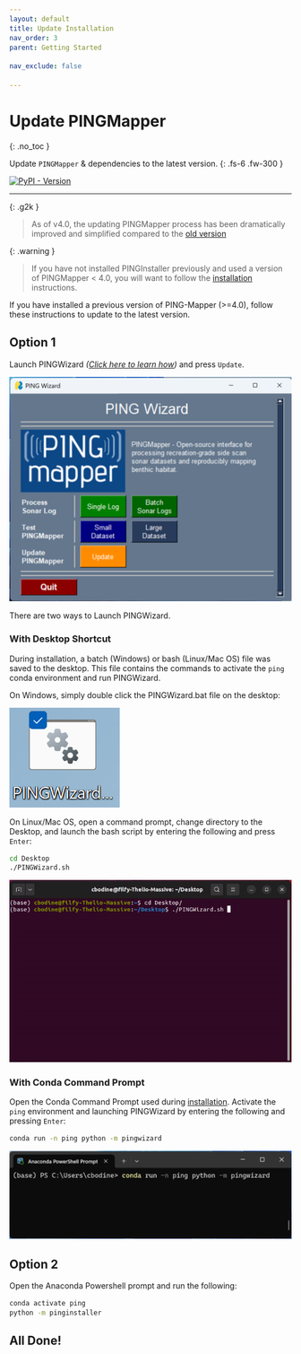 ```yaml
---
layout: default
title: Update Installation
nav_order: 3
parent: Getting Started

nav_exclude: false

---
```


# Update PINGMapper
{: .no_toc }

Update `PINGMapper` & dependencies to the latest version.
{: .fs-6 .fw-300 }

[![PyPI - Version](https://img.shields.io/pypi/v/pingmapper?style=flat-square&label=Latest%20Version%20(PyPi))](https://pypi.org/project/pingmapper/)

---

{: .g2k }
> As of v4.0, the updating PINGMapper process has been dramatically improved and simplified compared to the [old version](./UpdateInstallation_v1.md)

{: .warning }
> If you have not installed PINGInstaller previously and used a version of PINGMapper < 4.0, you will want to follow the [installation](./Installation.md) instructions.

If you have installed a previous version of PING-Mapper (>=4.0), follow these instructions to update to the latest version.

## Option 1

Launch PINGWizard *([Click here to learn how](./PINGWizard.md))* and press `Update`. 

<img src="../../assets/running/PINGWizard_gui.PNG"/>

There are two ways to Launch PINGWizard.

### With Desktop Shortcut

During installation, a batch (Windows) or bash (Linux/Mac OS) file was saved to the desktop. This file contains the commands to activate the `ping` conda environment and run PINGWizard. 

On Windows, simply double click the PINGWizard.bat file on the desktop:

<img src="../../assets/running/PINGWizard_bat.PNG"/>

On Linux/Mac OS, open a command prompt, change directory to the Desktop, and launch the bash script by entering the following and press `Enter`:

```bash
cd Desktop
./PINGWizard.sh
```

<img src="../../assets/running/PINGWizard_sh.PNG"/>

### With Conda Command Prompt

Open the Conda Command Prompt used during [installation](./Installation.md). Activate the `ping` environment and launching PINGWizard by entering the following and pressing `Enter`:

```bash
conda run -n ping python -m pingwizard
```

<img src="../../assets/running/PINGWizard_console.PNG"/>

## Option 2

Open the Anaconda Powershell prompt and run the following:
```bash
conda activate ping
python -m pinginstaller
```



## All Done!